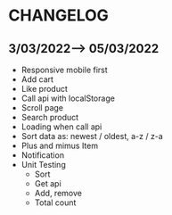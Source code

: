 # CHANGELOG

## 3/03/2022--> 05/03/2022
  - Responsive mobile first
  - Add cart
  - Like product
  - Call api with localStorage
  - Scroll page
  - Search product
  - Loading when call api
  - Sort data as: newest / oldest, a-z / z-a 
  - Plus and mimus Item
  - Notification
  - Unit Testing
    - Sort
    - Get api
    - Add, remove
    - Total count